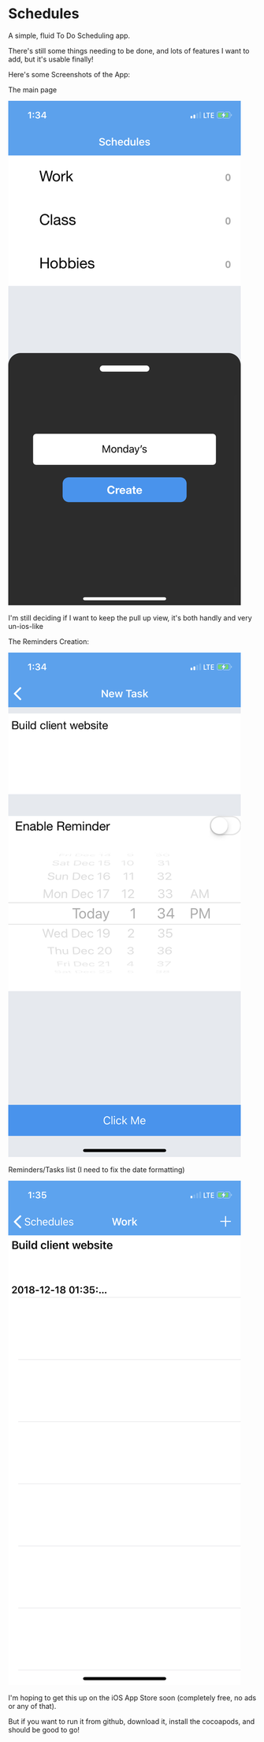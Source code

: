 # Schedules

A simple, fluid To Do Scheduling app.

There's still some things needing to be done, and lots of features I want to add, but it's usable finally!

Here's some Screenshots of the App: 


The main page

![Screenshot](SchedulesCreation.png)

I'm still deciding if I want to keep the pull up view, it's both handly and very un-ios-like



The Reminders Creation:

![Screenshot](ReminderCreation.png)



Reminders/Tasks list (I need to fix the date formatting)

![Screenshot](ReminderList.png)




I'm hoping to get this up on the iOS App Store soon (completely free, no ads or any of that).

But if you want to run it from github, download it, install the cocoapods, and should be good to go!
